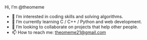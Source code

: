 Hi, I’m @theomeme
- 👀 I’m interested in coding skills and solving algorithms.
- 🌱 I’m currently learning C / C++ / Python and web development.
- 💞️ I’m looking to collaborate on projects that help other people.
- 📫 How to reach me: theomeme21@gmail.com

<!---
theomeme/theomeme is a ✨ special ✨ repository because its `README.md` (this file) appears on your GitHub profile.
You can click the Preview link to take a look at your changes.
--->
